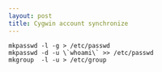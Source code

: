 ```yaml
---
layout: post
title: Cygwin account synchronize
---
```

	mkpasswd -l -g > /etc/passwd
	mkpasswd -d -u \`whoami\` >> /etc/passwd
	mkgroup  -l -u > /etc/group
